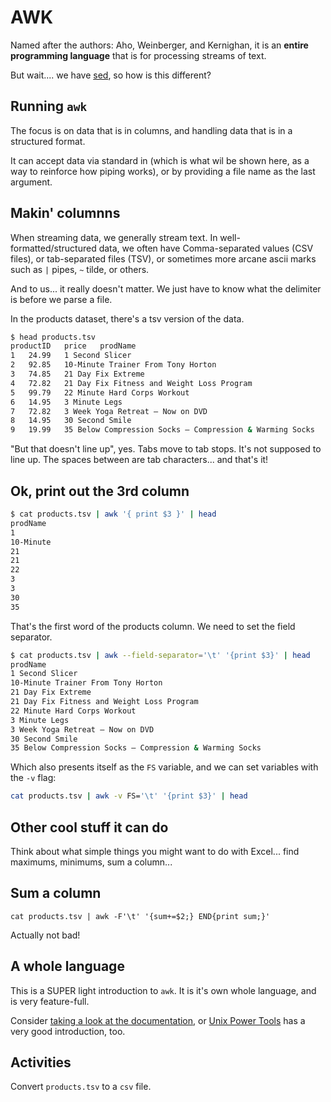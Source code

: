 AWK
===

Named after the authors: Aho, Weinberger, and  Kernighan, it is an
**entire programming language** that is for processing streams of text.

But wait.... we have [sed](./sed.md), so how is this different?

Running `awk`
-------------

The focus is on data that is in columns, and handling data  that is in a
structured format.

It can accept data via standard in (which is what wil be shown here, as a way
to reinforce how piping works), or by providing a file name as the last
argument.

Makin' columnns
---------------

When streaming data, we generally stream text. In well-formatted/structured
data, we often have Comma-separated values (CSV files), or
tab-separated files (TSV), or sometimes more arcane ascii marks
such as `|` pipes, `~` tilde, or others.

And to us... it really doesn't matter. We just have to know what the delimiter
is before we parse a file.

In the products dataset, there's a tsv version of the data.

```sh
$ head products.tsv 
productID	price	prodName
1	24.99	1 Second Slicer
2	92.85	10-Minute Trainer From Tony Horton
3	74.85	21 Day Fix Extreme
4	72.82	21 Day Fix Fitness and Weight Loss Program
5	99.79	22 Minute Hard Corps Workout
6	14.95	3 Minute Legs
7	72.82	3 Week Yoga Retreat – Now on DVD
8	14.95	30 Second Smile
9	19.99	35 Below Compression Socks – Compression & Warming Socks
```

"But that doesn't line up", yes. Tabs move to tab stops. It's not supposed
to line up. The spaces between are tab characters... and that's it!

Ok, print out the 3rd column
-----------------------------

```sh
$ cat products.tsv | awk '{ print $3 }' | head
prodName
1
10-Minute
21
21
22
3
3
30
35
```

That's the first word of the products column. We need to set the field
separator.

```sh
$ cat products.tsv | awk --field-separator='\t' '{print $3}' | head
prodName
1 Second Slicer
10-Minute Trainer From Tony Horton
21 Day Fix Extreme
21 Day Fix Fitness and Weight Loss Program
22 Minute Hard Corps Workout
3 Minute Legs
3 Week Yoga Retreat – Now on DVD
30 Second Smile
35 Below Compression Socks – Compression & Warming Socks
```

Which also presents itself as the `FS` variable, and we can set variables
with the `-v` flag:

```sh
cat products.tsv | awk -v FS='\t' '{print $3}' | head
```

Other cool stuff it can do
--------------------------

Think about what simple things you might want to do with Excel...
find maximums, minimums, sum a column...

Sum a column
------------

`cat products.tsv | awk -F'\t' '{sum+=$2;} END{print sum;}'`

Actually not bad!

A whole language
----------------

This is a SUPER light introduction to `awk`. It is it's own whole language,
and is very feature-full.

Consider
[taking a look at the documentation](https://www.gnu.org/software/gawk/manual/gawk.html),
or
[Unix Power Tools](https://www.oreilly.com/library/view/unix-power-tools/0596003307/)
has a very good introduction, too.

Activities
----------

Convert `products.tsv` to a `csv` file.
